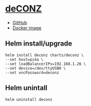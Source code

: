 # [deCONZ](https://phoscon.de)
- [GitHub](https://github.com/dresden-elektronik/deconz-rest-plugin)
- [Docker image](https://github.com/deconz-community/deconz-docker)

## Helm install/upgrade
```
helm install deconz charts/deconz \
--set host=pi4a \
--set loadBalancerIPs=192.168.1.26 \
--set device=/dev/ttyUSB0 \
--set vncPassword=deconz
```

## Helm unintall
```
helm uninstall deconz
```
